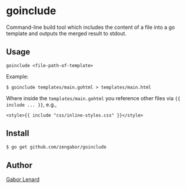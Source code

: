 # goinclude
Command-line build tool which includes the content of a file into a go template and outputs the merged result to stdout.

## Usage

    goinclude <file-path-of-template>

Example:

    $ goinclude templates/main.gohtml > templates/main.html

Where inside the `templates/main.gohtml` you reference other files via `{{ include ... }}`, e.g.,

    <style>{{ include "css/inline-styles.css" }}</style>

## Install

```bash
$ go get github.com/zengabor/goinclude
```

## Author

[Gabor Lenard](https://github.com/zengabor)
